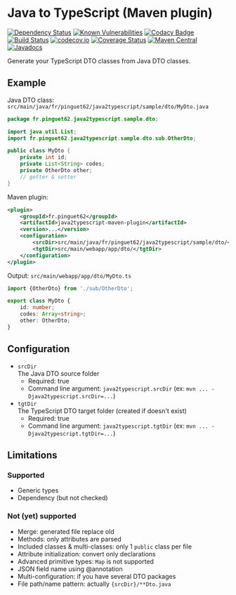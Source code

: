 # Java to TypeScript (Maven plugin)

[![Dependency Status](https://www.versioneye.com/user/projects/5940500d368b0800700df470/badge.svg?style=flat)](https://www.versioneye.com/user/projects/5940500d368b0800700df470)
[![Known Vulnerabilities](https://snyk.io/test/github/pinguet62/java2typescript-maven-plugin/badge.svg)](https://snyk.io/test/github/pinguet62/java2typescript-maven-plugin)
[![Codacy Badge](https://api.codacy.com/project/badge/Grade/63e8913fa0654b1f9c3bcd9ac4f3abba)](https://www.codacy.com/app/pinguet62/java2typescript-maven-plugin?utm_source=github.com&amp;utm_medium=referral&amp;utm_content=pinguet62/java2typescript-maven-plugin&amp;utm_campaign=Badge_Grade)
[![Build Status](https://travis-ci.org/pinguet62/java2typescript-maven-plugin.svg?branch=master)](https://travis-ci.org/pinguet62/java2typescript-maven-plugin)
[![codecov.io](https://codecov.io/github/pinguet62/java2typescript-maven-plugin/coverage.svg?branch=master)](https://codecov.io/github/pinguet62/java2typescript-maven-plugin?branch=master)
[![Coverage Status](https://coveralls.io/repos/github/pinguet62/java2typescript-maven-plugin/badge.svg?branch=master)](https://coveralls.io/github/pinguet62/java2typescript-maven-plugin?branch=master)
[![Maven Central](https://maven-badges.herokuapp.com/maven-central/com.github.pinguet62/java2typescript-maven-plugin/badge.svg)](https://maven-badges.herokuapp.com/maven-central/com.github.pinguet62/java2typescript-maven-plugin)
[![Javadocs](https://www.javadoc.io/badge/com.github.pinguet62/java2typescript-maven-plugin.svg)](https://www.javadoc.io/doc/com.github.pinguet62/java2typescript-maven-plugin)

Generate your TypeScript DTO classes from Java DTO classes.

## Example

Java DTO class: `src/main/java/fr/pinguet62/java2typescript/sample/dto/MyDto.java`
```java
package fr.pinguet62.java2typescript.sample.dto;

import java.util.List;
import fr.pinguet62.java2typescript.sample.dto.sub.OtherDto;

public class MyDto {
    private int id;
    private List<String> codes;
    private OtherDto other;
    // getter & setter
}
```

Maven plugin:
```xml
<plugin>
    <groupId>fr.pinguet62</groupId>
    <artifactId>java2typescript-maven-plugin</artifactId>
    <version>...</version>
    <configuration>
        <srcDir>src/main/java/fr/pinguet62/java2typescript/sample/dto/</srcDir>
        <tgtDir>src/main/webapp/app/dto/</tgtDir>
    </configuration>
</plugin>
```

Output: `src/main/webapp/app/dto/MyDto.ts`
```typescript
import {OtherDto} from './sub/OtherDto';

export class MyDto {
    id: number;
    codes: Array<string>;
    other: OtherDto;
}
```

## Configuration

* `srcDir`  
    The Java DTO source folder
    * Required: true
    * Command line argument: `java2typescript.srcDir` (ex: `mvn ... -Djava2typescript.srcDir=...`)
* `tgtDir`  
    The TypeScript DTO target folder (created if doesn't exist)
    * Required: true
    * Command line argument: `java2typescript.tgtDir` (ex: `mvn ... -Djava2typescript.tgtDir=...`)

## Limitations

### Supported

* Generic types
* Dependency (but not checked)

### Not (yet) supported

* Merge: generated file replace old
* Methods: only attributes are parsed
* Included classes & multi-classes: only 1 `public` class per file
* Attribute initialization: convert only declarations
* Advanced primitive types: `Map` is not supported
* JSON field name using @annotation
* Multi-configuration: if you have several DTO packages
* File path/name pattern: actually `{srcDir}/**Dto.java`
